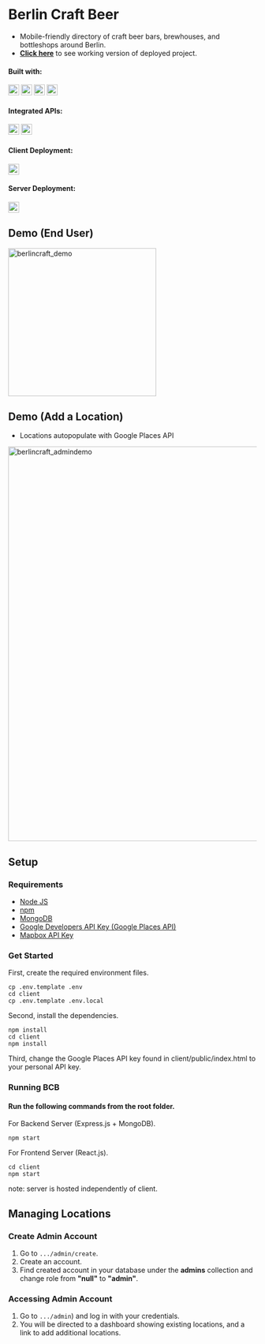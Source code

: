 # Berlin Craft Beer

* Mobile-friendly directory of craft beer bars, brewhouses, and bottleshops around Berlin.
* **[Click here](https://berlincraft-beer.netlify.app/)** to see working version of deployed project.

#### Built with:
<p>
  <img src="https://img.shields.io/badge/react-61DAFB?style=flat-square&logo=react&logoColor=white&labelColor=2C2C30" alt="react-badge" height="22"  />
  <img src="https://img.shields.io/badge/node.js-339933?style=flat-square&logo=node.js&logoColor=white&labelColor=2C2C30" alt="nodejs-badge" height="22"  />
  <img src="https://img.shields.io/badge/ex-express-000000?style=flat-square&labelColor=2C2C30" alt="express-badge" height="22"  />
  <img src="https://img.shields.io/badge/mongodb-47A248?style=flat-square&logo=mongodb&logoColor=white&labelColor=2C2C30" alt="mongodb-badge" height="22"  />
</p>

#### Integrated APIs:
<p>
  <img src="https://img.shields.io/badge/google%20places%20api-4285F4?style=flat-square&logo=google-maps&logoColor=white&labelColor=2C2C30" alt="google-badge" height="22"  />
  <img src="https://img.shields.io/badge/mapbox%20api-000000?style=flat-square&logo=mapbox&logoColor=white&labelColor=2C2C30" alt="mapbox-badge" height="22"  />
</p>


#### Client Deployment:
<img src="https://img.shields.io/badge/netlify-00C7B7?style=flat-square&logo=netlify&logoColor=white&labelColor=2C2C30" alt="netlify-badge" height="22"  />

#### Server Deployment:
<img src="https://img.shields.io/badge/heroku-430098?style=flat-square&logo=heroku&logoColor=white&labelColor=2C2C30" alt="heroku-badge" height="22"  />





## Demo (End User)
<img src="https://res.cloudinary.com/karlkris/image/upload/v1596297702/github/berlincraft-demo_gnsmig.gif" alt="berlincraft_demo" width="300"  />

## Demo (Add a Location)
* Locations autopopulate with Google Places API
<img src="https://res.cloudinary.com/karlkris/image/upload/v1596836884/github/admin-demo_gnznfx.gif" alt="berlincraft_admindemo" width="800"  />

## Setup

### Requirements

* [Node JS](https://nodejs.org/en/)
* [npm](https://www.npmjs.com/get-npm)
* [MongoDB](https://docs.mongodb.com/manual/installation/)
* [Google Developers API Key (Google Places API)](https://developers.google.com/maps/documentation/javascript/get-api-key)
* [Mapbox API Key](https://docs.mapbox.com/api/)

### Get Started

First, create the required environment files.

```console
cp .env.template .env
cd client
cp .env.template .env.local
```

Second, install the dependencies.

```console
npm install
cd client
npm install
```

Third, change the Google Places API key found in client/public/index.html to your personal API key.

### Running BCB

#### Run the following commands from the root folder.

For Backend Server (Express.js + MongoDB).

```console
npm start
```

For Frontend Server (React.js).
```console
cd client
npm start
```

note: server is hosted independently of client. 

## Managing Locations

### Create Admin Account

1. Go to <code>.../admin/create</code>.
2. Create an account.
3. Find created account in your database under the **admins** collection and change role from **"null"** to **"admin"**.

### Accessing Admin Account

1. Go to <code>.../admin</code>) and log in with your credentials.
2. You will be directed to a dashboard showing existing locations, and a link to add additional locations.
